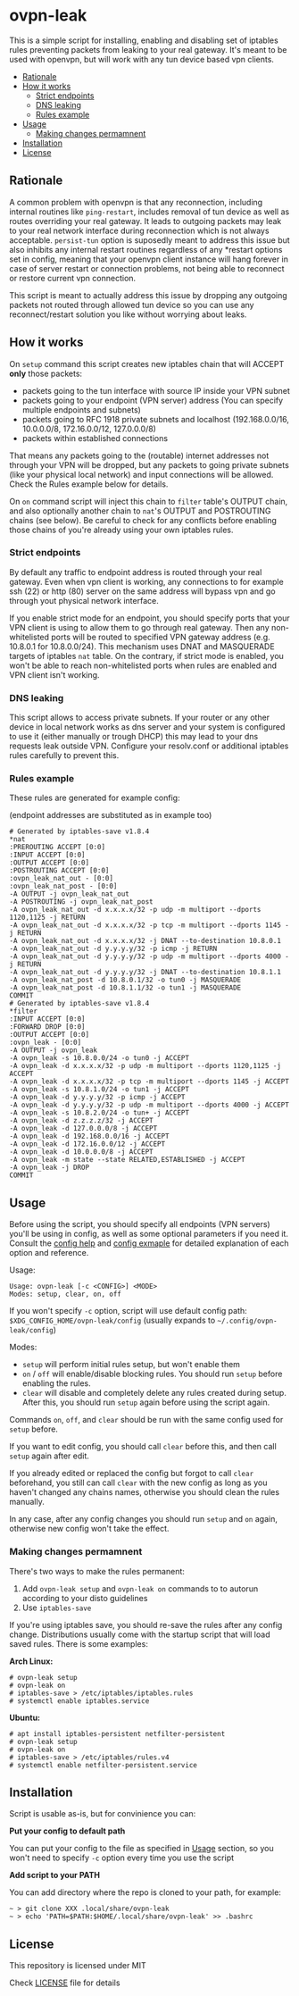 # ovpn-leak
  
This is a simple script for installing, enabling and disabling set of
iptables rules preventing packets from leaking to your real gateway.
It's meant to be used with openvpn, but will work with any 
tun device based vpn clients. 

<!-- vim-markdown-toc GFM -->

* [Rationale](#rationale)
* [How it works](#how-it-works)
  * [Strict endpoints](#strict-endpoints)
  * [DNS leaking](#dns-leaking)
  * [Rules example](#rules-example)
* [Usage](#usage)
  * [Making changes permamnent](#making-changes-permamnent)
* [Installation](#installation)
* [License](#license)

<!-- vim-markdown-toc -->

## Rationale

A common problem with openvpn is that any reconnection,
including internal routines like `ping-restart`, includes removal
of tun device as well as routes overriding your real gateway. It leads to
outgoing packets may leak to your real network interface during reconnection
which is not always acceptable. `persist-tun` option is suposedly
meant to address this issue but also inhibits any internal restart routines regardless
of any \*restart options set in config, meaning that your openvpn client instance
will hang forever in case of server restart or connection problems,
not being able to reconnect or restore current vpn connection.

This script is meant to actually address this issue by dropping any outgoing packets
not routed through allowed tun device so you can use any reconnect/restart solution you like
without worrying about leaks.

## How it works

On `setup` command this script creates new iptables chain that will ACCEPT **only** those packets:
- packets going to the tun interface with source IP inside your VPN subnet
- packets going to your endpoint (VPN server) address (You can specify multiple endpoints and subnets)
- packets going to RFC 1918 private subnets and localhost (192.168.0.0/16, 10.0.0.0/8, 172.16.0.0/12, 127.0.0.0/8)
- packets within established connections

That means any packets going to the (routable) internet addresses not through your VPN
will be dropped, but any packets to going private subnets (like your physical local network) and input connections 
will be allowed. Check the Rules example below for details.

On `on` command script will inject this chain to `filter` table's OUTPUT chain,
and also optionally another chain to `nat`'s OUTPUT and POSTROUTING chains (see below).
Be careful to check for any conflicts before enabling those chains of you're already using 
your own iptables rules.

### Strict endpoints

By default any traffic to endpoint address is routed through your real gateway.
Even when vpn client is working, any connections to for example ssh (22) or http (80)
server on the same address will bypass vpn and go through yout physical network interface.

If you enable strict mode for an endpoint, you should specify ports that your
VPN client is using to allow them to go through real gateway.
Then any non-whitelisted ports will be routed to specified
VPN gateway address (e.g. 10.8.0.1 for 10.8.0.0/24). This mechanism
uses DNAT and MASQUERADE targets of iptables `nat` table.
On the contrary, if strict mode is enabled, you won't be able
to reach non-whitelisted ports when rules are enabled and VPN client isn't working.

### DNS leaking

This script allows to access private subnets. If your router or any other device in local network works as dns server and your system is configured
to use it (either manually or trough DHCP) this may lead to your dns requests leak outside VPN. Configure your resolv.conf or additional iptables rules carefully to prevent this.

### Rules example

These rules are generated for example config:

(endpoint addresses are substituted as in example too)

```
# Generated by iptables-save v1.8.4
*nat
:PREROUTING ACCEPT [0:0]
:INPUT ACCEPT [0:0]
:OUTPUT ACCEPT [0:0]
:POSTROUTING ACCEPT [0:0]
:ovpn_leak_nat_out - [0:0]
:ovpn_leak_nat_post - [0:0]
-A OUTPUT -j ovpn_leak_nat_out
-A POSTROUTING -j ovpn_leak_nat_post
-A ovpn_leak_nat_out -d x.x.x.x/32 -p udp -m multiport --dports 1120,1125 -j RETURN
-A ovpn_leak_nat_out -d x.x.x.x/32 -p tcp -m multiport --dports 1145 -j RETURN
-A ovpn_leak_nat_out -d x.x.x.x/32 -j DNAT --to-destination 10.8.0.1
-A ovpn_leak_nat_out -d y.y.y.y/32 -p icmp -j RETURN
-A ovpn_leak_nat_out -d y.y.y.y/32 -p udp -m multiport --dports 4000 -j RETURN
-A ovpn_leak_nat_out -d y.y.y.y/32 -j DNAT --to-destination 10.8.1.1
-A ovpn_leak_nat_post -d 10.8.0.1/32 -o tun0 -j MASQUERADE
-A ovpn_leak_nat_post -d 10.8.1.1/32 -o tun1 -j MASQUERADE
COMMIT
# Generated by iptables-save v1.8.4
*filter
:INPUT ACCEPT [0:0]
:FORWARD DROP [0:0]
:OUTPUT ACCEPT [0:0]
:ovpn_leak - [0:0]
-A OUTPUT -j ovpn_leak
-A ovpn_leak -s 10.8.0.0/24 -o tun0 -j ACCEPT
-A ovpn_leak -d x.x.x.x/32 -p udp -m multiport --dports 1120,1125 -j ACCEPT
-A ovpn_leak -d x.x.x.x/32 -p tcp -m multiport --dports 1145 -j ACCEPT
-A ovpn_leak -s 10.8.1.0/24 -o tun1 -j ACCEPT
-A ovpn_leak -d y.y.y.y/32 -p icmp -j ACCEPT
-A ovpn_leak -d y.y.y.y/32 -p udp -m multiport --dports 4000 -j ACCEPT
-A ovpn_leak -s 10.8.2.0/24 -o tun+ -j ACCEPT
-A ovpn_leak -d z.z.z.z/32 -j ACCEPT
-A ovpn_leak -d 127.0.0.0/8 -j ACCEPT
-A ovpn_leak -d 192.168.0.0/16 -j ACCEPT
-A ovpn_leak -d 172.16.0.0/12 -j ACCEPT
-A ovpn_leak -d 10.0.0.0/8 -j ACCEPT
-A ovpn_leak -m state --state RELATED,ESTABLISHED -j ACCEPT
-A ovpn_leak -j DROP
COMMIT
```

## Usage

Before using the script, you should specify all endpoints (VPN servers)
you'll be using in config, as well as some optional parameters if you need it.
Consult the [config help](CONFIG_HELP.md) and [config exmaple](config_example)
for detailed explanation of each option and reference.

Usage:

```
Usage: ovpn-leak [-c <CONFIG>] <MODE>
Modes: setup, clear, on, off
```

If you won't specify `-c` option, script will use
default config path: `$XDG_CONFIG_HOME/ovpn-leak/config` (usually expands to `~/.config/ovpn-leak/config`)

Modes:
- `setup` will perform initial rules setup, but won't enable them
- `on` / `off`  will enable/disable blocking rules. You should run `setup` before enabling the rules.
- `clear` will disable and completely delete any rules created during setup. After this, you should run `setup` again before using the script again.

Commands `on`, `off`, and `clear` should be run with the same config used for `setup` before.

If you want to edit config, you should call `clear` before this, and then call `setup` again after edit.

If you already edited or replaced the config but forgot to call `clear` beforehand, you still can call
`clear` with the new config as long as you haven't changed any chains names, otherwise you should clean the rules manually.

In any case, after any config changes you should run `setup` and `on` again, otherwise new config won't take the effect.


### Making changes permamnent

There's two ways to make the rules permanent:
1. Add `ovpn-leak setup` and `ovpn-leak on` commands to to autorun according to your disto guidelines
2. Use `iptables-save`

If you're using iptables save, you should re-save the rules after any config change.
Distributions usually come with the startup script that will load saved rules. There is some examples:

**Arch Linux:**

```
# ovpn-leak setup
# ovpn-leak on
# iptables-save > /etc/iptables/iptables.rules
# systemctl enable iptables.service
```

**Ubuntu:**

```
# apt install iptables-persistent netfilter-persistent
# ovpn-leak setup
# ovpn-leak on
# iptables-save > /etc/iptables/rules.v4
# systemctl enable netfilter-persistent.service
```

## Installation

Script is usable as-is, but for convinience you can:

**Put your config to default path**

You can put your config to the file as specified in [Usage](#usage) section,
so you won't need to specify `-c` option every time you use the script

**Add script to your PATH**

You can add directory where the repo is cloned to your path, for example:

```
~ > git clone XXX .local/share/ovpn-leak
~ > echo 'PATH=$PATH:$HOME/.local/share/ovpn-leak' >> .bashrc
```

## License

This repository is licensed under MIT

Check [LICENSE](LICENSE) file for details

